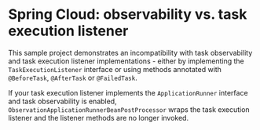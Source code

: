 # Spring Cloud: observability vs. task execution listener

This sample project demonstrates an incompatibility with task observability and task execution listener
implementations - either by implementing the `TaskExecutionListener` interface or using methods annotated
with `@BeforeTask`, `@AfterTask` or `@FailedTask`.

If your task execution listener implements the `ApplicationRunner` interface and task observability is enabled,
`ObservationApplicationRunnerBeanPostProcessor` wraps the task execution listener and the listener methods are no longer
invoked.
